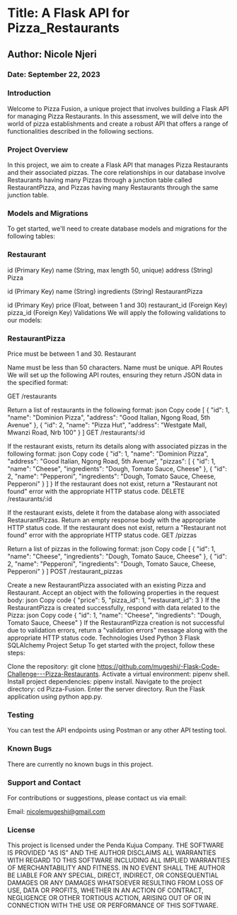 # Title: A Flask API for Pizza_Restaurants

## Author: Nicole Njeri

### Date: September 22, 2023

### Introduction
Welcome to Pizza Fusion, a unique project that involves building a Flask API for managing Pizza Restaurants. In this assessment, we will delve into the world of pizza establishments and create a robust API that offers a range of functionalities described in the following sections.

### Project Overview
In this project, we aim to create a Flask API that manages Pizza Restaurants and their associated pizzas. The core relationships in our database involve Restaurants having many Pizzas through a junction table called RestaurantPizza, and Pizzas having many Restaurants through the same junction table.

### Models and Migrations
To get started, we'll need to create database models and migrations for the following tables:

### Restaurant

id (Primary Key)
name (String, max length 50, unique)
address (String)
Pizza

id (Primary Key)
name (String)
ingredients (String)
RestaurantPizza

id (Primary Key)
price (Float, between 1 and 30)
restaurant_id (Foreign Key)
pizza_id (Foreign Key)
Validations
We will apply the following validations to our models:

### RestaurantPizza

Price must be between 1 and 30.
Restaurant

Name must be less than 50 characters.
Name must be unique.
API Routes
We will set up the following API routes, ensuring they return JSON data in the specified format:

GET /restaurants

Return a list of restaurants in the following format:
json
Copy code
[
  {
    "id": 1,
    "name": "Dominion Pizza",
    "address": "Good Italian, Ngong Road, 5th Avenue"
  },
  {
    "id": 2,
    "name": "Pizza Hut",
    "address": "Westgate Mall, Mwanzi Road, Nrb 100"
  }
]
GET /restaurants/:id

If the restaurant exists, return its details along with associated pizzas in the following format:
json
Copy code
{
  "id": 1,
  "name": "Dominion Pizza",
  "address": "Good Italian, Ngong Road, 5th Avenue",
  "pizzas": [
    {
      "id": 1,
      "name": "Cheese",
      "ingredients": "Dough, Tomato Sauce, Cheese"
    },
    {
      "id": 2,
      "name": "Pepperoni",
      "ingredients": "Dough, Tomato Sauce, Cheese, Pepperoni"
    }
  ]
}
If the restaurant does not exist, return a "Restaurant not found" error with the appropriate HTTP status code.
DELETE /restaurants/:id

If the restaurant exists, delete it from the database along with associated RestaurantPizzas.
Return an empty response body with the appropriate HTTP status code.
If the restaurant does not exist, return a "Restaurant not found" error with the appropriate HTTP status code.
GET /pizzas

Return a list of pizzas in the following format:
json
Copy code
[
  {
    "id": 1,
    "name": "Cheese",
    "ingredients": "Dough, Tomato Sauce, Cheese"
  },
  {
    "id": 2,
    "name": "Pepperoni",
    "ingredients": "Dough, Tomato Sauce, Cheese, Pepperoni"
  }
]
POST /restaurant_pizzas

Create a new RestaurantPizza associated with an existing Pizza and Restaurant.
Accept an object with the following properties in the request body:
json
Copy code
{
  "price": 5,
  "pizza_id": 1,
  "restaurant_id": 3
}
If the RestaurantPizza is created successfully, respond with data related to the Pizza:
json
Copy code
{
  "id": 1,
  "name": "Cheese",
  "ingredients": "Dough, Tomato Sauce, Cheese"
}
If the RestaurantPizza creation is not successful due to validation errors, return a "validation errors" message along with the appropriate HTTP status code.
Technologies Used
Python 3
Flask
SQLAlchemy
Project Setup
To get started with the project, follow these steps:

Clone the repository: git clone <https://github.com/mugeshi/-Flask-Code-Challenge---Pizza-Restaurants>.
Activate a virtual environment: pipenv shell.
Install project dependencies: pipenv install.
Navigate to the project directory: cd Pizza-Fusion.
Enter the server directory.
Run the Flask application using python app.py.
### Testing
You can test the API endpoints using Postman or any other API testing tool.

### Known Bugs
There are currently no known bugs in this project.

### Support and Contact
For contributions or suggestions, please contact us via email:

Email: nicolemugeshi@gmail.com

### License
This project is licensed under the Penda Kujua Company.
THE SOFTWARE IS PROVIDED "AS IS" AND THE AUTHOR DISCLAIMS ALL WARRANTIES WITH REGARD TO THIS SOFTWARE INCLUDING ALL IMPLIED WARRANTIES OF MERCHANTABILITY AND FITNESS. IN NO EVENT SHALL THE AUTHOR BE LIABLE FOR ANY SPECIAL, DIRECT, INDIRECT, OR CONSEQUENTIAL DAMAGES OR ANY DAMAGES WHATSOEVER RESULTING FROM LOSS OF USE, DATA OR PROFITS, WHETHER IN AN ACTION OF CONTRACT, NEGLIGENCE OR OTHER TORTIOUS ACTION, ARISING OUT OF OR IN CONNECTION WITH THE USE OR PERFORMANCE OF THIS SOFTWARE.

